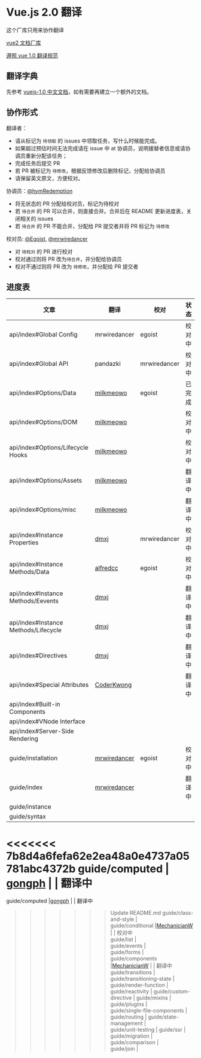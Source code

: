# Vue.js 2.0 翻译

这个厂库只用来协作翻译

[vue2 文档厂库](https://github.com/hayeah/vuejs.org)

[遵照 vue 1.0 翻译规范](https://github.com/vuejs/cn.vuejs.org/blob/lang-zh/CONTRIBUTING.md#翻译)

## 翻译字典

先参考 [vuejs-1.0 中文文档](http://cn.vuejs.org/)，如有需要再建立一个额外的文档。

## 协作形式

翻译者：

* 请从标记为 `待领取` 的 issues 中领取任务，写什么时候能完成。
* 如果超过预估时间无法完成请在 issue 中 at 协调员，说明接替者信息或请协调员重新分配该任务；
* 完成任务后提交 PR
* 若 PR 被标记为 `待修改`，根据反馈修改后删除标记，分配给协调员
* 请保留英文原文，方便校对。

协调员：[@hymRedemption](https://github.com/hymRedemption)

* 将无状态的 PR 分配给校对员，标记为待校对
* 若 `待合并` 的 PR 可以合并，则直接合并。合并后在 README 更新进度表，关闭相关的 issues
* 若 `待合并` 的 PR 不能合并，分配给 PR 提交者并将 PR 标记为 `待修改`

校对员: [@Egoist](https://github.com/egoist), [@mrwiredancer](https://github.com/Mr-Wiredancer)

* 对 `待校对` 的 PR 进行校对
* 校对通过则将 PR 改为`待合并`，并分配给协调员
* 校对不通过则将 PR 改为 `待修改`，并分配给 PR 提交者

## 进度表

文章 | 翻译 | 校对 | 状态 |
---- | ---- | ---- | ---- |
api/index#Global Config | mrwiredancer | egoist | 校对中
api/index#Global API | pandazki |mrwiredancer | 校对中
api/index#Options/Data |[milkmeowo](https://github.com/milkmeowo)| egoist| 已完成
api/index#Options/DOM |[milkmeowo](https://github.com/milkmeowo)| | 校对中
api/index#Options/Lifecycle Hooks |[milkmeowo](https://github.com/milkmeowo)| | 校对中
api/index#Options/Assets|[milkmeowo](https://github.com/milkmeowo)| | 翻译中
api/index#Options/misc |[milkmeowo](https://github.com/milkmeowo)| | 翻译中
api/index#Instance Properties | [dmxj](https://github.com/dmxj) |mrwiredancer| 校对中
api/index#Instance Methods/Data | [alfredcc](https://github.com/alfredcc) |egoist| 校对中
api/index#Instance Methods/Eevents |[dmxj](https://github.com/dmxj)| | 翻译中
api/index#Instance Methods/Lifecycle |[dmxj](https://github.com/dmxj)| | 翻译中
api/index#Directives |[dmxj](https://github.com/dmxj)| | 翻译中
api/index#Special Attributes |[CoderKwong](https://github.com/CoderKwong)| | 翻译中
api/index#Built-in Components |
api/index#VNode Interface |
api/index#Server-Side Rendering |
guide/installation |  [mrwiredancer](https://github.com/Mr-Wiredancer) | egoist | 校对中
guide/index | [mrwiredancer](https://github.com/Mr-Wiredancer) | | 翻译中
guide/instance |               
guide/syntax |
<<<<<<< 7b8d4a6fefa62e2ea48a0e4737a05781abc4372b
guide/computed | [gongph](https://github.com/gongph) | | 翻译中         
=======
guide/computed |[gongph](https://github.com/gongph) | | 翻译中                 
>>>>>>> Update README.md
guide/class-and-style |      
guide/conditional |[MechanicianW](https://github.com/MechanicianW) | | 校对中            
guide/list |                   
guide/events |                 
guide/forms |   
guide/components |[MechanicianW](https://github.com/MechanicianW) | | 翻译中             
guide/transitions |
guide/transitioning-state |
guide/render-function |        
guide/reactivity |
guide/custom-directive |
guide/mixins |                 
guide/plugins |                
guide/single-file-components |
guide/routing |
guide/state-management |       
guide/unit-testing |
guide/ssr |                    
guide/migration |              
guide/comparison |             
guide/join | 
